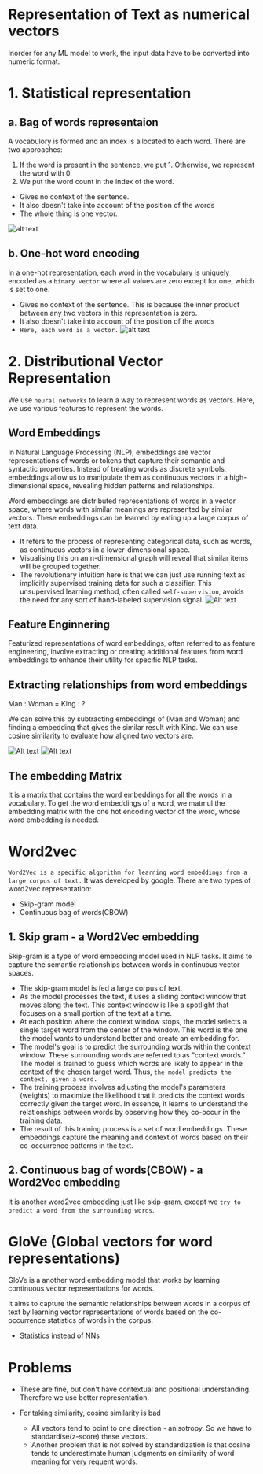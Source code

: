 # Representation of Text as numerical vectors
Inorder for any ML model to work, the input data have to be converted into numeric format.

# 1. Statistical  representation
## a. Bag of words representaion
A vocabulory is formed and an index is allocated to each word. There are two approaches:
1. If the word is present in the sentence, we put 1. Otherwise, we represent the word with 0.
2. We put the word count in the index of the word.
- Gives no context of the sentence.
- It also doesn't take into account of the position of the words
- The whole thing is one vector.

![alt text](image-1.png)

## b. One-hot word encoding

In a one-hot representation, each word in the vocabulary is uniquely encoded as a `binary vector` where all values are zero except for one, which is set to one. 

- Gives no context of the sentence. This is because the inner product between any two vectors in this representation is zero.
- It also doesn't take into account of the position of the words
- `Here, each word is a vector.`
![alt text](image-3.png)

# 2. Distributional Vector Representation
We use `neural networks` to learn a way to represent words as vectors. Here, we use various features to represent the words.

## Word Embeddings
In Natural Language Processing (NLP), embeddings are vector representations of words or tokens that capture their semantic and syntactic properties. Instead of treating words as discrete symbols, embeddings allow us to manipulate them as continuous vectors in a high-dimensional space, revealing hidden patterns and relationships.

Word embeddings are distributed representations of words in a vector space, where words with similar meanings are represented by similar vectors. These embeddings can be learned by eating up a large corpus of text data.

- It refers to the process of representing categorical data, such as words, as continuous vectors in a lower-dimensional space.
- Visualising this on an n-dimensional graph will reveal that similar items will be grouped together.
- The revolutionary intuition here is that we can just use running text as implicitly supervised training data for such a classifier. This unsupervised learning method, often called `self-supervision`, avoids the need for any sort of hand-labeled supervision signal. 
![Alt text](<Screenshot from 2023-10-20 20-29-14.png>)

## Feature Enginnering
Featurized representations of word embeddings, often referred to as feature engineering, involve extracting or creating additional features from word embeddings to enhance their utility for specific NLP tasks.

## Extracting relationships from word embeddings
Man : Woman  =  King : ?

We can solve this by subtracting embeddings of (Man and Woman) and finding a embedding that gives the similar result with King. We can use cosine similarity to evaluate how aligned two vectors are.

![Alt text](<Screenshot from 2023-10-20 21-00-18.png>)
![Alt text](<Screenshot from 2023-10-20 21-07-46.png>)

## The embedding Matrix
It is a matrix that contains the word embeddings for all the words in a vocabulary. To get the word embeddings of a word, we matmul the embedding matrix with the one hot encoding vector of the word, whose word embedding is needed.

# Word2vec
`Word2Vec is a specific algorithm for learning word embeddings from a large corpus of text.` It was developed by google. There are two types of word2vec representation:
 - Skip-gram model
 - Continuous bag of words(CBOW)

## 1. Skip gram - a Word2Vec embedding
Skip-gram is a type of word embedding model used in NLP tasks. It aims to capture the semantic relationships between words in continuous vector spaces.

- The skip-gram model is fed a large corpus of text. 
- As the model processes the text, it uses a sliding context window that moves along the text. This context window is like a spotlight that focuses on a small portion of the text at a time.
- At each position where the context window stops, the model selects a single target word from the center of the window. This word is the one the model wants to understand better and create an embedding for.
- The model's goal is to predict the surrounding words within the context window. These surrounding words are referred to as "context words." The model is trained to guess which words are likely to appear in the context of the chosen target word. Thus, `the model predicts the context, given a word.`
- The training process involves adjusting the model's parameters (weights) to maximize the likelihood that it predicts the context words correctly given the target word. In essence, it learns to understand the relationships between words by observing how they co-occur in the training data.
- The result of this training process is a set of word embeddings. These embeddings capture the meaning and context of words based on their co-occurrence patterns in the text.

## 2. Continuous bag of words(CBOW) - a Word2Vec embedding
It is another word2vec embedding just like skip-gram, except we `try to predict a word from the surrounding words`.

# GloVe (Global vectors for word representations)

GloVe is a another word embedding model that works by learning continuous vector representations for words. 

It aims to capture the semantic relationships between words in a corpus of text by learning vector representations of words based on the co-occurrence statistics of words in the corpus.

- Statistics instead of NNs

# Problems

- These are fine, but don't have contextual and positional understanding. Therefore we use better representation.

- For taking similarity, cosine similarity is bad
  - All vectors tend to point to one direction - anisotropy. So we have to standardise(z-score) these vectors.
  - Another problem that is not solved by standardization is that cosine tends to underestimate human judgments on similarity of word meaning for very  requent words.